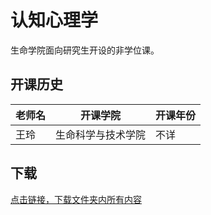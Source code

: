 # 认知心理学

生命学院面向研究生开设的非学位课。

## 开课历史

|老师名|开课学院|开课年份|
---|---|---
|王玲|生命科学与技术学院|不详|

## 下载

[点击链接，下载文件夹内所有内容](https://xovee.github.io/gitzip/?https://github.com/Xovee/uestc-course/tree/master/课程目录/认知心理学)
